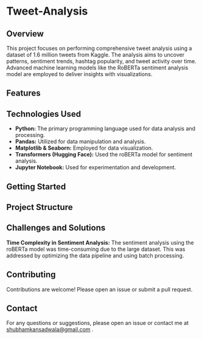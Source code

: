 # Tweet-Analysis

## Overview
This project focuses on performing comprehensive tweet analysis using a dataset of 1.6 million tweets from Kaggle. The analysis aims to uncover patterns, sentiment trends, hashtag popularity, and tweet activity over time. Advanced machine learning models like the RoBERTa sentiment analysis model are employed to deliver insights with visualizations.

## Features

## Technologies Used

<ul>
  <li><b>Python:</b> The primary programming language used for data analysis and processing.</li>
  <li><b>Pandas:</b> Utilized for data manipulation and analysis.</li>
  <li><b>Matplotlib & Seaborn:</b> Employed for data visualization.</li>
  <li><b>Transformers (Hugging Face):</b> Used the roBERTa model for sentiment analysis.</li>
  <li><b>Jupyter Notebook:</b> Used for experimentation and development.</li>
</ul>






## Getting Started

## Project Structure

## Challenges and Solutions

<b>Time Complexity in Sentiment Analysis:</b> The sentiment analysis using the roBERTa model was time-consuming due to the large dataset. This was addressed by optimizing the data pipeline and using batch processing.

## Contributing
Contributions are welcome! Please open an issue or submit a pull request.


## Contact
For any questions or suggestions, please open an issue or contact me at <a href="mailto:shubhamkansadwala@gmail.com">shubhamkansadwala@gmail.com</a>
.
